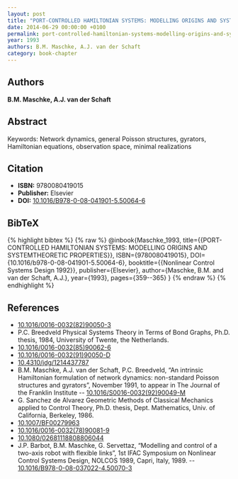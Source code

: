 ```yaml
---
layout: post
title: "PORT-CONTROLLED HAMILTONIAN SYSTEMS: MODELLING ORIGINS AND SYSTEMTHEORETIC PROPERTIES"
date: 2014-06-29 00:00:00 +0100
permalink: port-controlled-hamiltonian-systems-modelling-origins-and-systemtheoretic-properties
year: 1993
authors: B.M. Maschke, A.J. van der Schaft
category: book-chapter
---
```

 
## Authors
**B.M. Maschke, A.J. van der Schaft**
 
## Abstract
Keywords: Network dynamics, general Poisson structures, gyrators, Hamiltonian equations, observation space, minimal realizations
 
## Citation
- **ISBN:** 9780080419015
- **Publisher:** Elsevier
- **DOI:** [10.1016/B978-0-08-041901-5.50064-6](https://doi.org/10.1016/B978-0-08-041901-5.50064-6)
 
## BibTeX
{% highlight bibtex %}
{% raw %}
@inbook{Maschke_1993,
  title={{PORT-CONTROLLED HAMILTONIAN SYSTEMS: MODELLING ORIGINS AND SYSTEMTHEORETIC PROPERTIES}},
  ISBN={9780080419015},
  DOI={10.1016/b978-0-08-041901-5.50064-6},
  booktitle={{Nonlinear Control Systems Design 1992}},
  publisher={Elsevier},
  author={Maschke, B.M. and van der Schaft, A.J.},
  year={1993},
  pages={359--365}
}
{% endraw %}
{% endhighlight %}
 
## References
- [10.1016/0016-0032(82)90050-3](https://doi.org/10.1016/0016-0032(82)90050-3)
- P.C. Breedveld Physical Systems Theory in Terms of Bond Graphs, Ph.D. thesis, 1984, University of Twente, the Netherlands.
- [10.1016/0016-0032(85)90062-6](https://doi.org/10.1016/0016-0032(85)90062-6)
- [10.1016/0016-0032(91)90050-D](https://doi.org/10.1016/0016-0032(91)90050-D)
- [10.4310/jdg/1214437787](https://doi.org/10.4310/jdg/1214437787)
- B.M. Maschke, A.J. van der Schaft, P.C. Breedveld, “An intrinsic Hamiltonian formulation of network dynamics: non-standard Poisson structures and gyrators”, November 1991, to appear in The Journal of the Franklin Institute -- [10.1016/S0016-0032(92)90049-M](https://doi.org/10.1016/S0016-0032(92)90049-M)
- G. Sanchez de Alvarez Geometric Methods of Classical Mechanics applied to Control Theory, Ph.D. thesis, Dept. Mathematics, Univ. of California, Berkeley, 1986.
- [10.1007/BF00279963](https://doi.org/10.1007/BF00279963)
- [10.1016/0016-0032(78)90081-9](https://doi.org/10.1016/0016-0032(78)90081-9)
- [10.1080/02681118808806044](https://doi.org/10.1080/02681118808806044)
- J.P. Barbot, B.M. Maschke, G. Servettaz, “Modelling and control of a two-axis robot with flexible links”, 1st IFAC Symposium on Nonlinear Control Systems Design, NOLCOS 1989, Capri, Italy, 1989. -- [10.1016/B978-0-08-037022-4.50070-3](https://doi.org/10.1016/B978-0-08-037022-4.50070-3)

